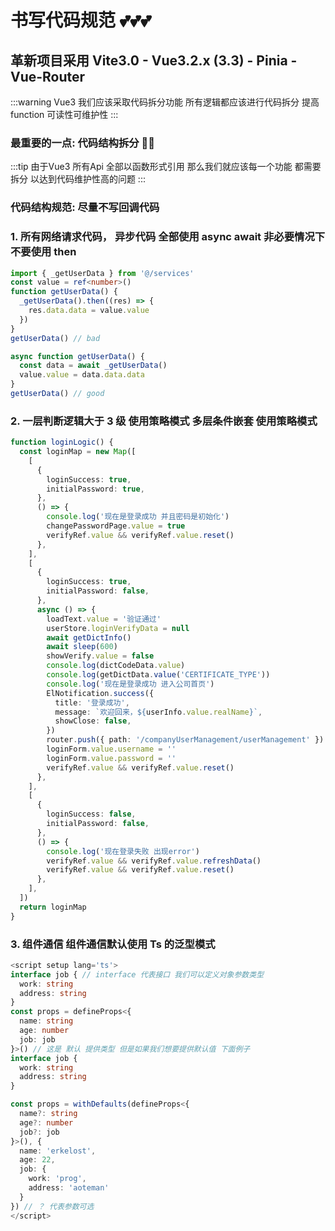 # 书写代码规范 💕💕💕

## 革新项目采用 Vite3.0 - Vue3.2.x (3.3) - Pinia - Vue-Router

:::warning
Vue3 我们应该采取代码拆分功能 所有逻辑都应该进行代码拆分 提高 function 可读性可维护性
:::

### 最重要的一点: 代码结构拆分 🍔🍔

:::tip
由于Vue3 所有Api 全部以函数形式引用 那么我们就应该每一个功能 都需要拆分 以达到代码维护性高的问题
:::
### 代码结构规范: 尽量不写回调代码

### 1. 所有网络请求代码， 异步代码 全部使用 async await 非必要情况下不要使用 then

```ts
import { _getUserData } from '@/services'
const value = ref<number>()
function getUserData() {
  _getUserData().then((res) => {
    res.data.data = value.value
  })
}
getUserData() // bad

async function getUserData() {
  const data = await _getUserData()
  value.value = data.data.data
}
getUserData() // good
```

### 2. 一层判断逻辑大于 3 级 使用策略模式 多层条件嵌套 使用策略模式

```ts
function loginLogic() {
  const loginMap = new Map([
    [
      {
        loginSuccess: true,
        initialPassword: true,
      },
      () => {
        console.log('现在是登录成功 并且密码是初始化')
        changePasswordPage.value = true
        verifyRef.value && verifyRef.value.reset()
      },
    ],
    [
      {
        loginSuccess: true,
        initialPassword: false,
      },
      async () => {
        loadText.value = '验证通过'
        userStore.loginVerifyData = null
        await getDictInfo()
        await sleep(600)
        showVerify.value = false
        console.log(dictCodeData.value)
        console.log(getDictData.value('CERTIFICATE_TYPE'))
        console.log('现在是登录成功 进入公司首页')
        ElNotification.success({
          title: '登录成功',
          message: `欢迎回来，${userInfo.value.realName}`,
          showClose: false,
        })
        router.push({ path: '/companyUserManagement/userManagement' })
        loginForm.value.username = ''
        loginForm.value.password = ''
        verifyRef.value && verifyRef.value.reset()
      },
    ],
    [
      {
        loginSuccess: false,
        initialPassword: false,
      },
      () => {
        console.log('现在登录失败 出现error')
        verifyRef.value && verifyRef.value.refreshData()
        verifyRef.value && verifyRef.value.reset()
      },
    ],
  ])
  return loginMap
}
```

### 3. 组件通信 组件通信默认使用 Ts 的泛型模式

```ts
<script setup lang='ts'>
interface job { // interface 代表接口 我们可以定义对象参数类型
  work: string
  address: string
}
const props = defineProps<{
  name: string
  age: number
  job: job
}>() // 这是 默认 提供类型 但是如果我们想要提供默认值 下面例子
interface job { 
  work: string
  address: string
}

const props = withDefaults(defineProps<{
  name?: string
  age?: number
  job?: job
}>(), {
  name: 'erkelost',
  age: 22,
  job: {
    work: 'prog',
    address: 'aoteman'
  }
}) // ？ 代表参数可选
</script>
```
